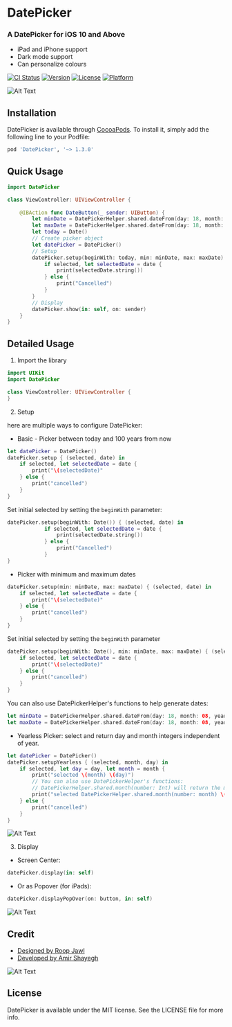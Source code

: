 # DatePicker
### A DatePicker for iOS 10 and Above
- iPad and iPhone support
- Dark mode support
- Can personalize colours

[![CI Status](https://img.shields.io/travis/amirshayegh/DatePicker.svg?style=flat)](https://travis-ci.org/amirshayegh/DatePicker)
[![Version](https://img.shields.io/cocoapods/v/DatePicker.svg?style=flat)](https://cocoapods.org/pods/DatePicker)
[![License](https://img.shields.io/cocoapods/l/DatePicker.svg?style=flat)](https://cocoapods.org/pods/DatePicker)
[![Platform](https://img.shields.io/cocoapods/p/DatePicker.svg?style=flat)](https://cocoapods.org/pods/DatePicker)


![Alt Text](https://github.com/AmirShayegh/DatePicker/blob/master/ReadmeFiles/Full.PNG)


## Installation

DatePicker is available through [CocoaPods](https://cocoapods.org). To install
it, simply add the following line to your Podfile:

```ruby
pod 'DatePicker', '~> 1.3.0'
```

## Quick Usage

```swift
import DatePicker

class ViewController: UIViewController {
    
    @IBAction func DateButton(_ sender: UIButton) {
        let minDate = DatePickerHelper.shared.dateFrom(day: 18, month: 08, year: 1990)!
        let maxDate = DatePickerHelper.shared.dateFrom(day: 18, month: 08, year: 2030)!
        let today = Date()
        // Create picker object
        let datePicker = DatePicker()
        // Setup
        datePicker.setup(beginWith: today, min: minDate, max: maxDate) { (selected, date) in
            if selected, let selectedDate = date {
                print(selectedDate.string())
            } else {
                print("Cancelled")
            }
        }
        // Display
        datePicker.show(in: self, on: sender)
    }
}
```

## Detailed Usage

1) Import the library

```Swift
import UIKit
import DatePicker

class ViewController: UIViewController {
}
```

2) Setup

here are multiple ways to configure DatePicker:
- Basic - Picker between today and 100 years from now
```swift
let datePicker = DatePicker()
datePicker.setup { (selected, date) in
    if selected, let selectedDate = date {
        print("\(selectedDate)"
    } else {
        print("cancelled")
    }
}
```
Set initial selected by setting the `beginWith` parameter:
```swift
datePicker.setup(beginWith: Date()) { (selected, date) in
            if selected, let selectedDate = date {
                print(selectedDate.string())
            } else {
                print("Cancelled")
            }
}
```

- Picker with minimum and maximum dates
```swift
datePicker.setup(min: minDate, max: maxDate) { (selected, date) in
    if selected, let selectedDate = date {
        print("\(selectedDate)"
    } else {
        print("cancelled")
    }
}
```
Set initial selected by setting the `beginWith` parameter
```swift
datePicker.setup(beginWith: Date(), min: minDate, max: maxDate) { (selected, date) in
    if selected, let selectedDate = date {
        print("\(selectedDate)"
    } else {
        print("cancelled")
    }
}
```

You can also use DatePickerHelper's functions to help generate dates:

```Swift
let minDate = DatePickerHelper.shared.dateFrom(day: 18, month: 08, year: 1990)
let maxDate = DatePickerHelper.shared.dateFrom(day: 18, month: 08, year: 2020)
```

- Yearless Picker: select and return day and month integers independent of year. 

```Swift
let datePicker = DatePicker()
datePicker.setupYearless { (selected, month, day) in
    if selected, let day = day, let month = month {
        print("selected \(month) \(day)")
        // You can also use DatePickerHelper's functions:
        // DatePickerHelper.shared.month(number: Int) will return the month string name
        print("selected DatePickerHelper.shared.month(number: month) \(day)")
    } else {
        print("cancelled")
    }
}
``` 
![Alt Text](https://github.com/AmirShayegh/DatePicker/blob/master/ReadmeFiles/Yearless.png)

3) Display

- Screen Center:
```Swift
datePicker.display(in: self)
```

- Or as Popover (for iPads):
```Swift
datePicker.displayPopOver(on: button, in: self)
```

![Alt Text](https://github.com/AmirShayegh/DatePicker/blob/master/ReadmeFiles/Popover.jpg)

## Credit
- [Designed by Roop Jawl](https://www.linkedin.com/in/roopjawl/)
- [Developed by Amir Shayegh](https://www.linkedin.com/in/shayegh/)

![Alt Text](https://github.com/AmirShayegh/DatePicker/blob/master/ReadmeFiles/DatePicker.gif)

## License

DatePicker is available under the MIT license. See the LICENSE file for more info.
